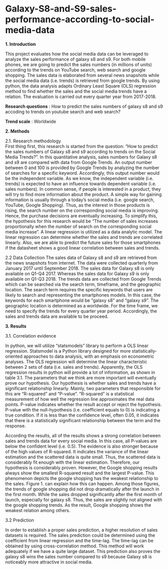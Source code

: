 # Galaxy-S8-and-S9-sales-performance-according-to-social-media-data

<b>1.	Introduction </b> 

This project evaluates how the social media data can be leveraged to analyze the sales performance of galaxy s8 and s9. For both mobile phones, we are going to predict the sales numbers (in millions of units) according to the trends on YouTube search, web search and google shopping. The sales data is elaborated from several news snapshots while the social media data (i.e. trends) is retrieved from google trends. By using python, the data analysis adapts Ordinary Least Square (OLS) regression method to find whether the sales and the social media trends have a relation. The evaluation is carried out every quarter year from 2017-2018.   

<b>Research questions</b> : How to predict the sales numbers of galaxy s8 and s9 accoding to trends on youtube search and web search?

<b>Trend scale</b> : Worldwide



<b>2.	Methods</b> 

2.1.	Research methodology  
First thing first, this research is started from the question: “How to predict the sales numbers of Galaxy s8 and s9 according to trends on the Social Media Trends?”. In this quantitative analysis, sales numbers for Galaxy s8 and s9 are compared with data from Google Trends. An output number between 0 and 100 is provided by Google Trends by analyzing the number of searches for a specific keyword. Accordingly, this output number would be the independent variable. As we know, the independent variable (i.e. trends) is expected to have an influence towards dependent variable (i.e. sales numbers). In common sense, if people is interested in a product, they will try to find more information about the product. A simple way for gaining information is usually through a today’s social media (i.e. google search, YouTube, Google Shopping). Thus, as the interest in those products is rising, the search number on the corresponding social media is improving. Hence, the purchase decisions are eventually increasing. 
To simplify this, the hypothesis for this research would be “The number of sales increases proportionally when the number of search on the corresponding social media increase”. A linear regression is utilized as a data analytic model. The linear regression can determine whether the sales and trends are correlated linearly. Also, we are able to predict the future sales for those smartphones if the datasheet shows a good linear correlation between sales and trends. 

2.2	     Data Collection
The sales data of Galaxy s8 and s9 are retrieved from the news snapshots from internet. The data were collected quarterly from January 2017 until September 2018. The sales data for Galaxy s8 is only available on Q1-Q4 2017. Whereas the sales data for Galaxy s9 is only available on Q1-Q3 2018.
The trends data are collected from Google Trends which can be searched via the search term, timeframe, and the geographic location. The search term requires the specific keywords that users are likely to search and representing the smartphones models. In this case, the keywords for each smartphone would be “galaxy s8” and “galaxy s9”. The geographic location is determined as a worldwide. For the time frame, we need to specify the trends for every quarter year period. Accordingly, the sales and trends data are available to be proceed. 





<b>3.	Results</b> 

3.1.	Correlation evidence 

In python, we will utilize “statsmodels” library to perform a OLS linear regression. Statsmodel is a Python library designed for more statistically-oriented approaches to data analysis, with an emphasis on econometric analyses. The OLS regression will determine the linear characteristic between 2 sets of data (i.e. sales and trends). Apparently, the OLS regression results in python will provide a lot of information, as shown in table 3.1. The parameters that we think are more important will eventually prove our hypothesis. 
Our hypothesis is whether sales and trends have a significant relationship linearly. Mainly, two parameters that responsible for this are “R-squared” and “P-value”. “R-squared” is a statistical measurement of how well the regression line approximates the real data points. P-value indicates whether the result accept or reject the hypothesis. P-value with the null-hypothesis (i.e. coefficient equals to 0) is indicating a true condition. If it is less than the confidence level, often 0.05, it indicates that there is a statistically significant relationship between the term and the response. 

According the results, all of the results shows a strong correlation between sales and trends data for every social media. In this case, all P-values are below the confident level (i.e. 0.5). The evidence is also stronger because of the high values of R-squared. It indicates the variance of the linear estimation and the scattered data is quite small. Thus, the scattered data is considerably fit enough with the linear estimation. Therefore, our hypothesis is considerably proven. 
However, the Google shopping results always show the smallest R-squared result and the largest P-value. This phenomenon depicts the google shopping has the weakest relationship to the sales. Figure 1. can explain how this can happen. Among those figures, the trends of google shopping did not drop dramatically after the launch in the first month. While the sales dropped significantly after the first month of launch, especially for galaxy s8. Thus, the sales are slightly not aligned with the google shopping trends. As the result, Google shopping shows the weakest relation among others.


3.2	Prediction


In order to establish a proper sales prediction, a higher resolution of sales datasets is required. The sales prediction could be determined using the coefficient from linear regression and the time-lag.  The time-lag can be obtained by using cross-correlation method. This method will work adequately if we have a quite large dataset. 
This prediction also proves the galaxy s8 wins the sales number compared to s9 because Galaxy s8 is noticeably more attractive in social media.

